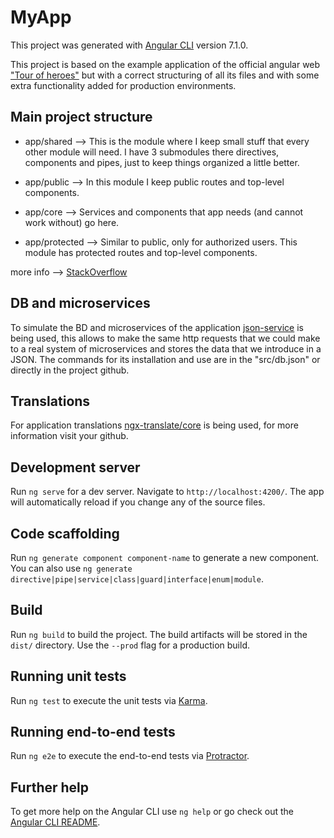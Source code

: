 # MyApp

This project was generated with [Angular CLI](https://github.com/angular/angular-cli) version 7.1.0.

This project is based on the example application of the official angular web ["Tour of heroes"](https://angular.io/tutorial) but with a correct structuring of all its files and with some extra functionality added for production environments.

## Main project structure

- app/shared --> This is the module where I keep small stuff that every other module will need. I have 3 submodules there directives, components and pipes, just to keep things organized a little better.

- app/public --> In this module I keep public routes and top-level components.

- app/core --> Services and components that app needs (and cannot work without) go here.

- app/protected --> Similar to public, only for authorized users. This module has protected routes and top-level components.

more info --> [StackOverflow](https://stackoverflow.com/questions/42779871/angular-core-feature-shared-modules-what-goes-where)

## DB and microservices

To simulate the BD and microservices of the application [json-service](https://github.com/typicode/json-server) is being used, this allows to make the same http requests that we could make to a real system of microservices and stores the data that we introduce in a JSON. The commands for its installation and use are in the "src/db.json" or directly in the project github.


## Translations

For application translations [ngx-translate/core](https://github.com/ngx-translate/core#installation) is being used, for more information visit your github.
## Development server

Run `ng serve` for a dev server. Navigate to `http://localhost:4200/`. The app will automatically reload if you change any of the source files.

## Code scaffolding

Run `ng generate component component-name` to generate a new component. You can also use `ng generate directive|pipe|service|class|guard|interface|enum|module`.

## Build

Run `ng build` to build the project. The build artifacts will be stored in the `dist/` directory. Use the `--prod` flag for a production build.

## Running unit tests

Run `ng test` to execute the unit tests via [Karma](https://karma-runner.github.io).

## Running end-to-end tests

Run `ng e2e` to execute the end-to-end tests via [Protractor](http://www.protractortest.org/).

## Further help

To get more help on the Angular CLI use `ng help` or go check out the [Angular CLI README](https://github.com/angular/angular-cli/blob/master/README.md).

